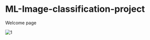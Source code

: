 # ML-Image-classification-project

Welcome page

![1](https://user-images.githubusercontent.com/127354822/228396769-fc8e6014-adb4-49bf-8c60-5ce70665450d.png)
